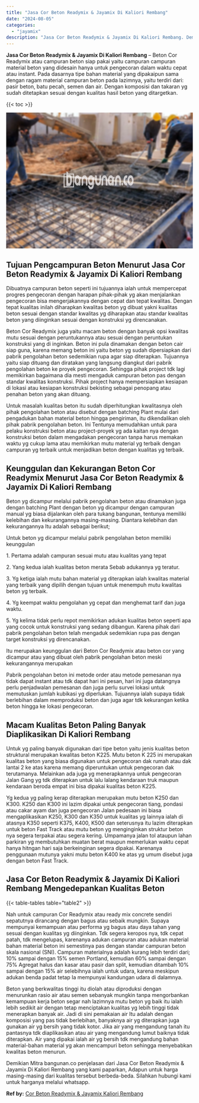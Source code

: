 ```yaml
---
title: "Jasa Cor Beton Readymix & Jayamix Di Kaliori Rembang"
date: "2024-08-05"
categories: 
  - "jayamix"
description: "Jasa Cor Beton Readymix & Jayamix Di Kaliori Rembang. Demikian Mitra bangunan.co penjelasan dari Jasa Cor Beton Readymix & Jayamix Di Kaliori Rembang yang ka..."
---
```


**Jasa Cor Beton Readymix & Jayamix Di Kaliori Rembang** – Beton Cor Readymix atau campuran beton siap pakai yaitu campuran campuran material beton yang didesain hanya untuk pengecoran dalam waktu cepat atau instant. Pada dasarnya tipe bahan material yang dipakaipun sama dengan ragam material campuran beton pada lazimnya, yaitu terdiri dari: pasir beton, batu pecah, semen dan air. Dengan komposisi dan takaran yg sudah ditetapkan sesuai dengan kualitas hasil beton yang ditargetkan.

{{< toc >}}

![Jasa Cor Beton Readymix & Jayamix Di Kaliori Rembang](/images/jasa-cor-readymix-09.png)

## Tujuan Pengcampuran Beton Menurut Jasa Cor Beton Readymix & Jayamix Di Kaliori Rembang

Dibuatnya campuran beton seperti ini tujuannya ialah untuk mempercepat progres pengecoran dengan harapan pihak-pihak yg akan menjalankan pengecoran bisa mengerjakannya dengan cepat dan tepat kwalitas. Dengan tepat kualitas inilah diharapkan kwalitas beton yg dibuat yakni kualitas beton sesuai dengan standar kwalitas yg diharapkan atau standar kwalitas beton yang diinginkan sesuai dengan konstruksi yg direncanakan.

Beton Cor Readymix juga yaitu macam beton dengan banyak opsi kwalitas mutu sesuai dengan peruntukannya atau sesuai dengan peruntukan konstruksi yang di inginkan. Beton ini pula dinamakan dengan beton cair siap guna, karena memang beton ini yaitu beton yg sudah dipersiapkan dari pabrik pengolahan beton sedemikian rupa agar siap diterapkan. Tujuannya yaitu siap dituang dan diratakan yang langsung diangkut dari pabrik pengolahan beton ke proyek pengecoran. Sehingga pihak project tdk lagi memikirkan bagaimana dia mesti mengaduk campuran beton pas dengan standar kwalitas konstruksi. Pihak project hanya mempersiapkan kesiapan di lokasi atau kesiapan konstruksi bekisting sebagai penopang atau penahan beton yang akan dituang.

Untuk masalah kualitas beton itu sudah diperhitungkan kwalitasnya oleh pihak pengolahan beton atau disebut dengan batching Plant mulai dari pengadukan bahan material beton hingga pengiriman, itu dikendalikan oleh pihak pabrik pengolahan beton. Ini Tentunya memudahkan untuk para pelaku konstruksi beton atau project-proyek yg ada kaitan nya dengan konstruksi beton dalam mengadakan pengecoran tanpa harus memakan waktu yg cukup lama atau memikirkan mutu material yg terbaik dengan campuran yg terbaik untuk menjadikan beton dengan kualitas yg terbaik.

## Keunggulan dan Kekurangan Beton Cor Readymix Menurut Jasa Cor Beton Readymix & Jayamix Di Kaliori Rembang

Beton yg dicampur melalui pabrik pengolahan beton atau dinamakan juga dengan batching Plant dengan beton yg dicampur dengan campuran manual yg biasa dijalankan oleh para tukang bangunan, tentunya memiliki kelebihan dan kekurangannya masing-masing. Diantara kelebihan dan kekurangannya Itu adalah sebagai berikut;

Untuk beton yg dicampur melalui pabrik pengolahan beton memiliki keunggulan

1\. Pertama adalah campuran sesuai mutu atau kualitas yang tepat

2\. Yang kedua ialah kualitas beton merata Sebab adukannya yg teratur.

3\. Yg ketiga ialah mutu bahan material yg diterapkan ialah kwalitas material yang terbaik yang dipilih dengan tujuan untuk menempuh mutu kwalitas beton yg terbaik.

4\. Yg keempat waktu pengolahan yg cepat dan menghemat tarif dan juga waktu.

5\. Yg kelima tidak perlu repot memikirkan adukan kualitas beton seperti apa yang cocok untuk konstruksi yang sedang dibangun. Karena pihak dari pabrik pengolahan beton telah mengaduk sedemikian rupa pas dengan target konstruksi yg direncanakan.

Itu merupakan keunggulan dari Beton Cor Readymix atau beton cor yang dicampur atau yang dibuat oleh pabrik pengolahan beton meski kekurangannya merupakan

Pabrik pengolahan beton ini metode order atau metode pemesanan nya tidak dapat instant atau tdk dapat hari ini pesan, hari ini juga datangnya perlu penjadwalan pemesanan dan juga perlu survei lokasi untuk memutuskan jumlah kubikasi yg diperlukan. Tujuannya ialah supaya tidak berlebihan dalam memproduksi beton dan juga agar tdk kekurangan ketika beton hingga ke lokasi pengecoran.

## Macam Kualitas Beton Paling Banyak Diaplikasikan Di Kaliori Rembang

Untuk yg paling banyak digunakan dari tipe beton yaitu jenis kualitas beton struktural merupakan kwalitas beton K225. Mutu beton K 225 ini merupakan kualitas beton yang biasa digunakan untuk pengecoran dak rumah atau dak lantai 2 ke atas karena memang diperuntukan untuk pengecoran dak terutamanya. Melainkan ada juga yg menerapkannya untuk pengecoran Jalan Gang yg tdk diterapkan untuk lalu lalang kendaraan truk maupun kendaraan beroda empat ini bisa dipakai kualitas beton K225.

Yg kedua yg paling kerap diterapkan merupakan mutu beton K250 dan K300. K250 dan K300 ini lazim dipakai untuk pengecoran tiang, pondasi atau cakar ayam dan juga pengecoran Jalan pedesaan ini biasa mengaplikasikan K250, K300 dan K350 untuk kualitas yg lainnya ialah di atasnya K350 seperti K375, K400, K500 dan seterusnya itu lazim diterapkan untuk beton Fast Track atau mutu beton yg menginginkan struktur beton nya segera terpakai atau segera kering. Umpamanya jalan tol ataupun lahan parkiran yg membutuhkan muatan berat maupun memerlukan waktu cepat hanya hitngan hari saja berkeinginan segera dipakai. Karenanya penggunaan mutunya yakni mutu beton K400 ke atas yg umum disebut juga dengan beton Fast Track.

## Jasa Cor Beton Readymix & Jayamix Di Kaliori Rembang Mengedepankan Kualitas Beton

{{< table-tables table="table2" >}}

Nah untuk campuran Cor Readymix atau ready mix concrete sendiri sepatutnya dirancang dengan bagus atau sebaik mungkin. Supaya mempunyai kemampuan atau performa yg bagus atau daya tahan yang sesuai dengan kualitas yg diinginkan. Tdk segera keropos nya, tdk cepat patah, tdk mengelupas, karenanya adukan campuran atau adukan material bahan material beton ini semestinya pas dengan standar campuran beton skala nasional (SNI). Campuran materialnya adalah kurang lebih terdiri dari; 10% sampai dengan 15% semen Portland, kemudian 60% sampai dengan 75% Agregat halus dan kasar atau pasir dan split, kemudian ditambah 10% sampai dengan 15% air selebihnya ialah untuk udara, karena meskipun adukan benda padat tetap Ia mempunyai kandungan udara di dalamnya.

Beton yang berkwalitas tinggi itu diolah atau diproduksi dengan menurunkan rasio air atau semen sebanyak mungkin tanpa mengorbankan kemampuan kerja beton segar nah lazimnya mutu beton yg baik itu ialah lebih sedikit air dengan tetap menciptakan kualitas yg lebih tinggi tidak menerapkan banyak air. Jadi di sini pemakaian air Itu adalah dengan komposisi yang pas tidak berlebihan, banyaknya air yg diterapkan juga gunakan air yg bersih yang tidak kotor. Jika air yang mengandung tanah itu pantasnya tdk diaplikasikan atau air yang mengandung lumut baiknya tidak diterapkan. Air yang dipakai ialah air yg bersih tdk mengandung bahan material-bahan material yg akan mencampuri beton sehingga menyebabkan kwalitas beton menurun.

Demikian Mitra bangunan.co penjelasan dari Jasa Cor Beton Readymix & Jayamix Di Kaliori Rembang yang kami paparkan, Adapun untuk harga masing-masing dari kualitas tersebut berbeda-beda. Silahkan hubungi kami untuk harganya melalui whatsapp.

**Ref by:** [Cor Beton Readymix & Jayamix Kaliori Rembang](https://id.wikipedia.org/wiki/Cor)
